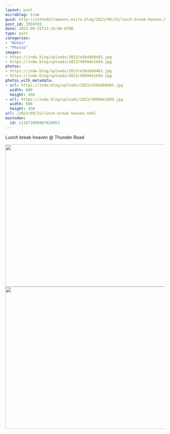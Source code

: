 ```yaml
---
layout: post
microblog: true
guid: http://inthedeltawaves.micro.blog/2023/09/15/lunch-break-heaven.html
post_id: 3550703
date: 2023-09-15T13:16:06-0700
type: post
categories:
- "Notes"
- "Photos"
images:
- https://indw.blog/uploads/2023/e56ddb8401.jpg
- https://indw.blog/uploads/2023/4099de1b94.jpg
photos:
- https://indw.blog/uploads/2023/e56ddb8401.jpg
- https://indw.blog/uploads/2023/4099de1b94.jpg
photos_with_metadata:
- url: https://indw.blog/uploads/2023/e56ddb8401.jpg
  width: 600
  height: 450
- url: https://indw.blog/uploads/2023/4099de1b94.jpg
  width: 600
  height: 450
url: /2023/09/15/lunch-break-heaven.html
mastodon:
  id: 111071000967020953
---
```

Lunch break heaven @ Thunder Road

<img src="uploads/2023/e56ddb8401.jpg" width="600" height="450" alt="">
<img src="uploads/2023/4099de1b94.jpg" width="600" height="450" alt="">
